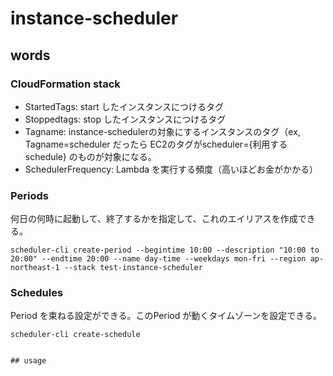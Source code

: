 # instance-scheduler
## words

### CloudFormation stack
* StartedTags: start したインスタンスにつけるタグ
* Stoppedtags: stop したインスタンスにつけるタグ
* Tagname: instance-schedulerの対象にするインスタンスのタグ（ex, Tagname=scheduler だったら EC2のタグがscheduler={利用するschedule} のものが対象になる。
* SchedulerFrequency: Lambda を実行する頻度（高いほどお金がかかる）

### Periods
何日の何時に起動して、終了するかを指定して、これのエイリアスを作成できる。
```
scheduler-cli create-period --begintime 10:00 --description "10:00 to 20:00" --endtime 20:00 --name day-time --weekdays mon-fri --region ap-northeast-1 --stack test-instance-scheduler
```

### Schedules
Period を束ねる設定ができる。このPeriod が動くタイムゾーンを設定できる。
```
scheduler-cli create-schedule


## usage


